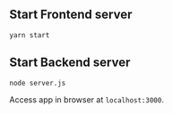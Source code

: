 ## Start Frontend server
`yarn start`

## Start Backend server
`node server.js`

Access app in browser at `localhost:3000`.
